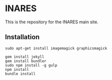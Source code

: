 # INARES

This is the repository for the INARES main site.


## Installation
```
sudo apt-get install imagemagick graphicsmagick

gem install jekyll
gem install bundler
sudo npm install -g gulp
npm install
bundle install
```
